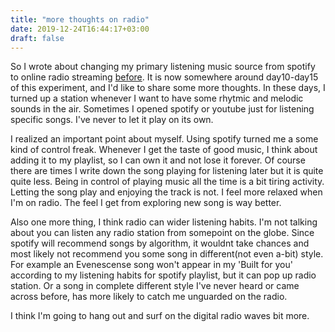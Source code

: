 ```yaml
---
title: "more thoughts on radio"
date: 2019-12-24T16:44:17+03:00
draft: false
---
```


So I wrote about changing my primary listening music source from spotify to online radio streaming [before](/blog/radio-streams-2/). It is now somewhere around day10-day15 of this experiment, and I'd like to share some more thoughts. In these days, I turned up a station whenever I want to have some rhytmic and melodic sounds in the air. Sometimes I opened spotify or youtube just for listening specific songs. I've never to let it play on its own.


I realized an important point about myself. Using spotify turned me a some kind of control freak. Whenever I get the taste of good music, I think about adding it to my playlist, so I can own it and not lose it forever. Of course there are times I write down the song playing for listening later but it is quite quite less.  Being in control of playing music all the time is a bit tiring activity. Letting the song play and enjoying the track is not. I feel more relaxed when I'm on radio. The feel I get from exploring new song is way better. 


Also one more thing, I think radio can wider listening habits. I'm not talking about you can listen any radio station from somepoint on the globe. Since spotify will recommend songs by algorithm, it wouldnt take chances and most likely not recommend you some song in different(not even a-bit) style. For example an Evenescense song won't appear in my 'Built for you' according to my listening habits for spotify playlist, but it can pop up radio station. Or a song in complete different style I've never heard or came across before, has more likely to catch me unguarded on the radio.


I think I'm going to hang out and surf on the digital radio waves bit more.
